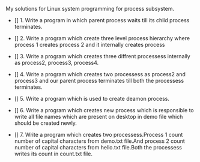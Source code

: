 My solutions for Linux system programming for process subsystem.

- [] 1. Write a program in which parent process waits till its child process terminates.

- [] 2. Write a program which create three level process hierarchy where process 1 creates process 2 and it internally creates process

- [] 3. Write a program which creates three diffrent processess internally as process2, process3, process4.

- [] 4. Write a program which creates two processess as process2 and process3 and our parent process terminates till both the processess terminates.

- [] 5. Write a program which is used to create deamon process.

- [] 6. Write a program which creates new process which is responsible to write all file names which are present on desktop in demo file which should be created newly.

- [] 7. Write a program which creates two processess.Process 1 count number of capital characters from demo.txt file.And process 2 count number of capital characters from hello.txt file.Both the processess writes its count in count.txt file.